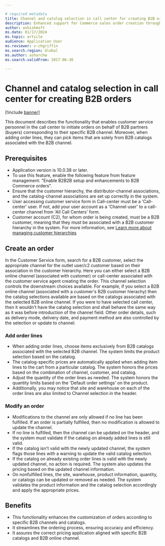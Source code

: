 ```yaml
---

# required metadata
title: Channel and catalog selection in call center for creating B2B orders
description: Enhanced support for Commerce sales order creation through Call Center to be B2B Channel and B2B Catalog-specific B2B Order.
author: ashishmsft
ms.date: 01/17/2024
ms.topic: article
audience: Application User
ms.reviewer: v-chgriffin
ms.search.region: Global
ms.author: asharchw
ms.search.validFrom: 2017-06-30

---
```

# Channel and catalog selection in call center for creating B2B orders 

[!include [banner](../includes/banner.md)]

This document describes the functionality that enables customer service personnel in the call center to initiate orders on behalf of B2B partners (buyers) corresponding to their specific B2B channel. Moreover, when adding order lines, they can pick items that are solely from B2B catalogs associated with the B2B channel.

## Prerequisites

- Application version is 10.0.38 or later. 
- To use this feature, enable the following feature from feature management: "Enable B2B2B setup and enhancements to B2B Commerce orders".
- Ensure that the customer hierarchy, the distributor-channel associations, and the catalog-channel associations are set up correctly in the system.
- User accessing customer service form in Call-center must be a 'Call-center' user. If not, add your user account as a 'Channel user' to a call-center channel from 'All Call Centers' form.
- Customer account (C2), for whom order is being created, must be a B2B customer, meaning that they must be associated with a B2B customer hierarchy in the system. For more information, see [Learn more about managing customer hierarchies](./b2b/partners-customer-hierarchies.md)


## Create an order

In the Customer Service form, search for a B2B customer, select the appropriate channel for the outlet user/c2 customer based on their association in the customer hierarchy. Here you can either select a B2B online channel (associated with customer) or call-center associated with the customer service agent creating the order. This channel selection controls the downstream choices available. For example, if you select a B2B online channel (associated with a customer's B2B customer hierachy) then the catalog selections available are based on the catalogs associated with the selected B2B online channel. If you were to have selected call center, then it wouldn't have the catalog selection and shall behave the same way as it was before introduction of the channel field. Other order details, such as delivery mode, delivery date, and payment method are also controlled by the selection or update to channel. 

### Add order lines

- When adding order lines, choose items exclusively from B2B catalogs associated with the selected B2B channel. The system limits the product selection based on the catalog.
- The catalog-specific prices are automatically applied when adding item lines to the cart from a particular catalog. The system honors the prices based on the combination of channel, customer, and catalog.
- Adjust the quantity of the order lines as needed. The system honors the quantity limits based on the 'Default order settings' on the product.
- Additionally, you may notice that site and warehouse on each of the order lines are also limited to Channel selection in the header. 

### Modify an order

- Modifications to the channel are only allowed if no line has been fulfilled. If an order is partially fulfilled, then no modification is allowed to update the channel.
- If no line is fulfilled, then the channel can be updated on the header, and the system must validate if the catalog on already added lines is still valid.
- If the catalog isn't valid with the newly updated channel, the system flags those lines with a warning to update the valid catalog selection.
- If the catalog on already existing order lines is valid with the newly updated channel, no action is required. The system also updates the pricing based on the updated channel information.
- On nonfulfilled lines, the site, warehouse, product information, quantity, or catalogs can be updated or removed as needed. The system validates the product information and the catalog selection accordingly and apply the appropriate prices.

## Benefits

- This functionality enhances the customization of orders according to specific B2B channels and catalogs.
- It streamlines the ordering process, ensuring accuracy and efficiency.
- It assures the correct pricing application aligned with specific B2B catalogs and B2B online channel. 
